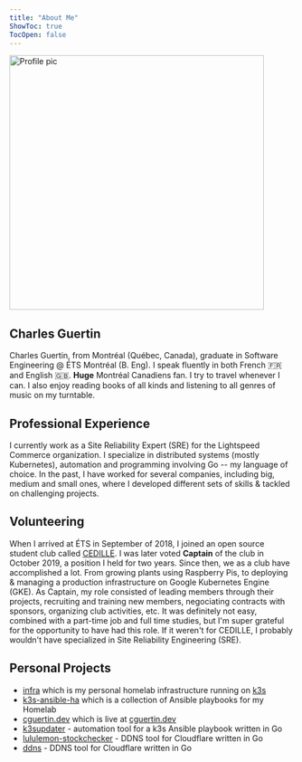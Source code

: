 ```yaml
---
title: "About Me"
ShowToc: true
TocOpen: false
---
```


<img loading="lazy" src="/img/profile.webp" alt="Profile pic" width="450">

## Charles Guertin

Charles Guertin, from Montréal (Québec, Canada), graduate in Software Engineering @ ÉTS Montréal (B. Eng). I speak fluently in both French :fr: and English :uk:. **Huge** Montréal Canadiens fan. I try to travel whenever I can. I also enjoy reading books of all kinds and listening to all genres of music on my turntable.

## Professional Experience

I currently work as a Site Reliability Expert (SRE) for the Lightspeed Commerce organization. I specialize in distributed systems (mostly Kubernetes), automation and programming involving Go -- my language of choice. In the past, I have worked for several companies, including big, medium and small ones, where I developed different sets of skills & tackled on challenging projects.

## Volunteering

When I arrived at ÉTS in September of 2018, I joined an open source student club called [CEDILLE](https://cedille.etsmtl.ca). I was later voted **Captain** of the club in October 2019, a position I held for two years. Since then, we as a club have accomplished a lot. From growing plants using Raspberry Pis, to deploying & managing a production infrastructure on Google Kubernetes Engine (GKE). As Captain, my role consisted of leading members through their projects, recruiting and training new members, negociating contracts with sponsors, organizing club activities, etc. It was definitely not easy, combined with a part-time job and full time studies, but I'm super grateful for the opportunity to have had this role. If it weren't for CEDILLE, I probably wouldn't have specialized in Site Reliability Engineering (SRE).

## Personal Projects

* [infra](https://github.com/cguertin14/infra) which is my personal homelab infrastructure running on [k3s](https://k3s.io)
* [k3s-ansible-ha](https://github.com/cguertin14/k3s-ansible-ha) which is a collection of Ansible playbooks for my Homelab
* [cguertin.dev](https://github.com/cguertin14/cguertin.dev) which is live at [cguertin.dev](https://cguertin.dev)
* [k3supdater](https://github.com/cguertin14/k3supdater) - automation tool for a k3s Ansible playbook written in Go
* [lululemon-stockchecker](https://github.com/cguertin14/lululemon-stockchecker) - DDNS tool for Cloudflare written in Go
* [ddns](https://github.com/cguertin14/ddns) - DDNS tool for Cloudflare written in Go
